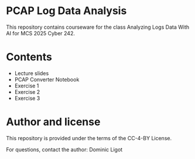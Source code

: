 # PCAP Log Data Analysis

This repository contains courseware for the class Analyzing Logs Data With AI for MCS 2025 Cyber 242. 

# Contents

* Lecture slides
* PCAP Converter Notebook
* Exercise 1
* Exercise 2
* Exercise 3

# Author and license

This repository is provided under the terms of the CC-4-BY License. 

For questions, contact the author: Dominic Ligot